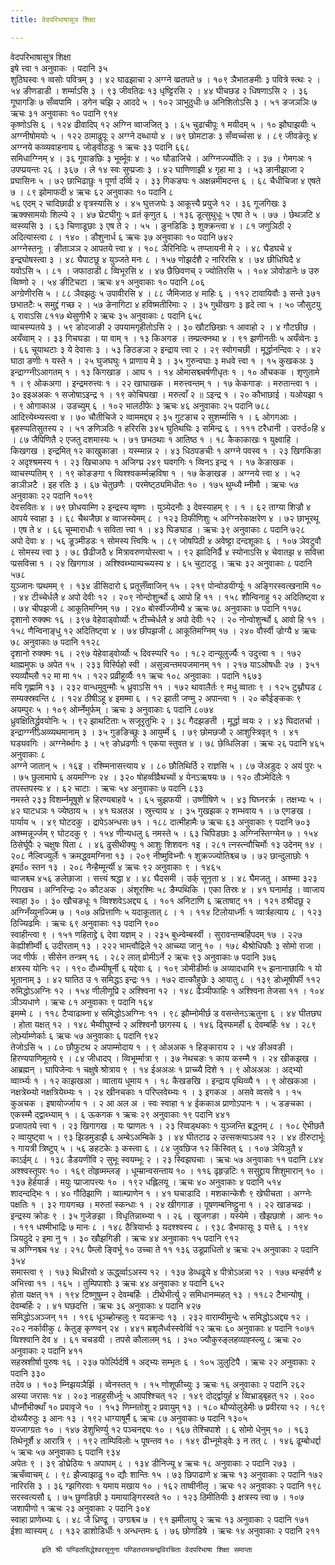 ```yaml
---
title: वेदपरिभाषासूत्र शिक्षा

---
```

वेदपरिभाषासूत्र शिक्षा  
इषे त्त्वा १ अनुवाकः । पदानि ३५  
शुठिघस्वः १ व्वसोः पवित्रम् ३ । ४२ घाढझाचा २ अग्ग्ने व्व्रतपते ७ । १०९ ञैभातङमीः ३ पवित्रे स्त्थः २ । ५४ ङीणडाडी । शर्म्माऽसि ३ । ९३ जीवतिढः १३ धृष्ट्टिरसि २ । ४४ घीचछड २ धिषणाऽसि २ । ३६ गूघागङिः ७ सँव्वपामि । डगेन चझि २ आददे ५ । १०२ ञाभुठुधीः ७ अनिशितोऽसि ३ । ५१ ङजञञिः ७ ऋचः ३१ अनुवाकाः १० पदानि ९१४  
कृष्णोऽसि ६ । १२४ ढीवादिप् १२ अग्ग्नि व्वाजजित् ३ । ६५ चुढाचीपूः १ मयीदम् ५ । १० झौघाझयीः ५ अग्ग्नीषोमयोः ५ । १२२ ठामाढुपूः २ अग्ग्ने दब्धायो ४ । ७९ छोमटाङः ३ सँव्वर्च्चसा ४ । ८९ जीवङेतूः ४ अग्ग्नये कव्व्यवाहनाय ६ जोङ्वीठडुः १ ऋचः ३३ पदानि ६६८  
समिधाग्ग्निम् ४ । ३६ गूवाङछिः ३ भूर्ब्भूवः ४ । ५० घौडाजिचे । अग्ग्निर्ज्ज्योतिः २ । ३७ । गेमगअः १ उपप्प्रयन्तः २६ । ३६७ । ले १४ स्वः सुप्प्रजाः ३ । ४२ घाणिणाझी ४ गृहा मा ३ । ५३ ङानीझाजा २ प्रघासिनः ५ । ७२ छाभिढाछुः १ पूर्णा दर्व्वि २ । ३३ गिकङघः १ अक्षन्नमीमदन्त ६ । ६८ चैधीचिजा ४ एषते ७ । ८९ झोमाफदी ४ ऋचः ६२ अनुवाकाः १० पदानि ८  
५६ एदम् २ चादिछाढी ४ वृत्रस्यासि ४ । ४५ घुत्तजघेः ३ आकूत्त्यै प्रयुजे १२ । ३६ गूजगिखः ३ ऋक्क्सामयोः शिल्प्पे २ । ४७ घ्रेटघीगुः ५ व्रतं कृणुत ६ । १३६ डूत्सुथुधूः ५ एषा ते ५ । ७७ । छेथञटि ४ व्वस्व्यसि ३ । ६३ चिणाडूछाः ३ एष ते २ । ५५ । ङुनडिडिः ३ शुक्क्रन्त्वा ४ । ८१ जणुञिठी २ अदित्यास्त्वा ८ । १४० । डौशुनार्ध ६ ऋचः ३७ अनुवाकाः १० पदानि ७४२  
अग्ग्नेस्तनूः । ङीताञञ २ आपतये त्त्वा ४ । १०८ ञैरिनिदिः ५ तप्प्तायनी मे २ । ४८ घैडघचे ४ इन्द्रघोषस्त्वा ३ । ४८ घैपाटछू ४ युञ्जते मनः ८ । १५७ णोझर्दशै २ नारिरसि ४ । ७४ छीधिघिदै ४ यवोऽसि ५ । ८१ । जफाठाडी ८ व्विभूरसि ४ । ४७ छैछिवणच् २ ज्योतिरसि ५ । १०४ ञोवोडानेः ७ उरु व्विष्णो २ । ५४ ङीटिचटा । ऋचः ४१ अनुवाकाः १० पदानि ८०६  
अग्ग्रेणीरसि ५ । ८८ ञैवझठुः ५ उपावीरसि ४ । ८८ जैमिजाठ ४ माहिः ६ । ११२ टावायिवौः ३ सन्ते ३७१ छभातटैः ५ समुद्द्रं गच्छ २ । ५७ ङेनागिटा ४ हविष्मतीरिमाः २ । ३५ गुथीखगः ३ हृदे त्वा ५ । ५० जौसुटयु ६ रावाऽसि ८११७ थेसुणीभै २ ऋचः ३५ अनुवाकाः ८ पदानि ६५८  
व्वाचस्प्पतये ३ । ५९ ङोदजाङी २ उपयामगृहीतोऽसि २ । ३० खौटछिखाः १ आवाहो २ । ४ गौटछीछ । अयँव्वाम् २ । ३३ गिचघडा । या वाम् १ । १३ किअगङ । तम्प्रत्क्नथा ४ । ९१ झणीनतीः ५ अयँव्वेनः ३ । ६६ चूयाथटाः ३ ये देवासः ३ । ५३ ङिठङञा २ इन्द्राय त्त्वा २ । २९ स्वोगचछी । मूर्द्धानन्दिवः २ । ४२ घाठा ङणीः १ यस्ते १ । २५ घुजघघुः १ प्राणाय मे ३ । ३५ गुरुन्वघाः ३ मधवे त्त्वा १ । १५ कुखकअः ३ इन्द्राग्ग्नीऽआगतम् १ । १३ किगखाङ । आघ १ । १४ ओमासश्च्चर्षणीधृतः १ । १० औचकक । शृणुतामे १ । ९ ओकअगा । इन्द्रमरुत्त्वः १ । २२ खाघाखक । मरुत्त्वन्तम् १ । १७ केकगाङः । मरुतान्त्वा १ । ३० इइअअकः १ सजोषाऽइन्द्र १ । १९ कोचिघखा । मरुत्वाँ २ ॥ ऽइन्द्र १ । २० कौभाछाई । यओयझा १ । ९ ओगाकाअ । उडच्युम् ६ । १०२ भालठीफेः ३ ऋचः ४६ अनुवाकाः २५ पदानि ७८८  
आदित्त्येब्भ्यस्त्वा ४ । ७० चौतीचिजे २ व्वाममद्द्य २ ३५ गुटङाच २ सुशर्म्मासि १ । ६ ओगगआः । बृहस्प्पतिसुतस्य २ । ५१ ङणिञठिः १ हरिरसि ३४५ घुतिथघिः ३ समिन्द्र ६ । १११ टरैधानी । उरुर्ठ०हि ४ । ८७ जैपिणितै २ एजतु दशमास्यः ५ । ७१ छभठथाः १ आतिष्ठ १ । १८ कैकाकाखः १ युक्ष्वाहि । किखगख । इन्द्रमित् १२ काखुकाङा । यस्म्मान्न २ । ४३ धिठपङचीः १ अग्ग्ने पवस्व १ । २३ खिगकिङा २ अदृश्श्रमस्य १ । २३ खिचाअघः १ अजिग्घ्र २४९ घवगगिः १ व्विनऽ इन्द्र १ । १७ केङाखक । व्वाचस्प्पतिम् ९ । १९ कोङङगा १ व्विश्श्वकर्म्मन्न्हविषा १ । १७ केङाखङ । अग्ग्नये त्त्वा ४ । ५२ ङाञीञटै । इह रतिः ३ । ६७ चेतुछणैः । परमेष्ट्ठ्यमिधीतः १० । १७५ थुम्ध्यै म्नीमौ । ऋचः ५७ अनुवाकाः २२ पदानि १०१९  
देवसवितः ४ । ७९ छोधयाम्णि २ इन्द्रस्य व्वृष्णः । युञ्येदनौः ३ देवस्याहम् ९ । १ । ६२ ताग्या शिज्रौ ४ आपये स्वाहा ३ । ६८ चैथजैछा ४ व्वाजस्येमम् ८ । १२३ ठिफीणिशुः ५ अग्ग्निरेकाक्षरेण ४ । ७२ छाभूरथू । एष ते ४ । ६६ चूम्माराधौः १ सविता त्त्वा १ । ४३ घिङघाड । ऋचः ३९ अनुवाकाः ८ पदानि ७२८  
अपो देवाः ४ । ५६ ङूञ्मीडडः १ सोमस्य त्त्विषिः ५ । ८९ जोषपिठी ४ अवेष्ट्टा दन्दशूकाः ६ । १०७ ञेवटुवौ ८ सोमस्य त्त्वा ३ । ७८ छैढीजठै ४ मित्रावरुणयोस्त्वा ५ । ९२ झादिनिर्ढै ४ स्योनाऽसि ४ चेवातझ ४ सवित्त्रा प्प्रसवित्त्रा १ । २४ खिगगाअ । अश्श्विब्भ्याम्पच्च्यस्य ४ । ६५ चुटाटठू । ऋचः ३२ अनुवाकाः ८ पदानि ५७८  
युञ्जानः प्प्रथमम् ९ । १३४ डीसिदारो ६ प्रतूर्त्तँव्वाजिन् १५ । २१९ पोन्वोडयीर्ग्यूः १ अङ्गिरस्वत्खनामि १० । ४४ टीच्चेर्धलै ४ अपो देवीः १२ । २०९ नोन्दोशुर्न्थो ६ आपो हि ११ । १५८ शौन्विनाहु १२ अदितिष्ट्वा ४ । ७४ चीपझजी ८ आकूतिमग्निम् १७ । २४० बोर्स्वीज्जीम्यै ४ ऋचः ७८ अनुवाकाः ७ पदानि ११७८  
दृशानो रुक्क्मः १६ । ३९७ वेहेवाड्वोर्व्योः ५ टीच्चेर्धलै ४ अपो देवीः १२ । २० नोन्वोशुर्न्थो ६ आवो हि ११ । १५८ णैन्विनाङ्धु १२ अदितिष्ट्वा ४ । ७४ छीपझजी ८ आकूतिमग्निम् १७ । २४० वौर्स्वी ज्रोग्यै ४ ऋचः ७८ अनुवाकाः ७ पदानि ११२८  
दृशानो रुक्क्मः १६ । २९७ येहेवाड्वोर्व्योः ५ दिवस्प्परि १० । १८२ दान्यूलुर्ज्यैः १ उदुत्त्वा १ । १७२ थाह्ममुफः ७ अपेत १५ । २३३ विर्स्पिहो स्वी । असुन्न्वन्तमयजमानम् ११ । २१७ याऽओषधीः २७ । ३५१ स्यव्यौम्लौ १२ मा मा १५ । १२२ प्रव्रीहूर्व्यैः ११ ऋचः १०८ अनुवाकाः । पदानि १६७३  
मयि गृह्णामि १३ । २३२ वान्धमुवुन्मौः ५ ध्रुवाऽसि ११ । १७२ थावालैर्तः ९ मधु व्वाताः ९ । १२५ टुथ्नौघड ८ सम्यक्स्रवन्ति ८ । १२४ ठीषीऽहू ४ इमम्मा ६ । १२ झाती जण्मु २ अपान्त्वा १ । २० कौईङ्ककः ९ अयम्पुरः ५ । १०९ ओर्म्नेमुर्फम् । ऋचः ३ अनुवाकाः ६ पदानि ८०७४  
ध्रुवक्षितिर्द्ध्रुवयोनिः ५ । ९२ झाथटिताः ५ सजूरृतुभिः २ । ३८ गैदझङती । मूर्द्धा व्वयः २ । ४३ घिदातर्चा । इन्द्राग्ग्नीऽअव्व्यथमानाम् ३ । ३५ गुङङिच्छुः ३ आयुर्म्मे ६ । ७९ छोमछजौ २ आशुस्त्रिवृत् १ । ४१ घड्यवगिः । अग्ग्नेर्ब्भागः ३ । ५९ ङोध्रढणीः १ एकया स्तुवत ४ । ७८ छेव्धिलिङा । ऋचः २६ पदानि ४६५ अनुवाकाः ८  
अग्ग्ने जातान् ५ । १६इ । रश्म्मिनासत्त्याय ४ । ८० छौतिथिर्ठि २ राज्ञसि ५ । ८७ जेअडुदः २ अयं पुरः ५ । ७५ छुलामाघे ६ अयमग्ग्निः २४ । ३२० षोहव्वीव्रैथच्यों ४ येनऽऋषयः ७ । १२० ठौञ्मेदिलेः १ तपस्तपस्यः ४ । ६२ चाटाः । ऋचः ५४ अनुवाकाः ७ पदानि ८३३  
नमस्ते २३३ विशर्म्नमूषूशे ४ हिरण्यबाहवे ५ । ६५ चुझफयी । उष्णीषिणे ५ । ४३ घिघ्नरर्क्र । तक्षभ्यः ५ । ४२ घाटधञः १ ज्येष्ठाय ५ । ४१ घअतअ । स्रुत्त्याय ४ । ३५ गुखझक २ शम्भवाय १ । ७ एगङख । पार्याय ५ । ४९ घोटदकु । द्रापेऽअन्धसः ७१ । १८८ दात्मीहामैः ७ ऋचः ६३ अनुवाकाः ९ पदानि ७०३  
अश्म्मन्नूर्ज्जम् ९ घोटदकु ९ । १५४ णीन्यधलु ६ नमस्ते ५ । ६३ चिपिडछाः ३ अग्ग्निस्तिग्ग्मेन ७ । १५४ ठिसेर्घूपैः २ चक्षुषः पिता ८ । ४६ ढुसीथीक्युः १ आशुः शिशवनः १इ । २८१ त्नस्त्न्वौचिर्मोः १३ उदेनम् १४ । २०८ नैल्विज्युर्लेः १ क्रमद्ध्वमग्निना १३ । २०९ नीष्मुविभ्नौः १ शुक्रज्ज्योतिश्च्च ७ । ७२ छान्दुलाछोः १ इमर्ठ० स्तन १३ । २०८ नैन्हैम्मूर्न्यी ४ ऋचः ९२ अनुवाकाः ९ । १४६५  
व्वाजश्च्च ४५६ ङलेछाजा । सत्त्यं श्रद्धा ४ । ४८ घैदसमी । उर्क् सूनृता ४ । ४८ घैमजतु । अश्म्मा ३२३ गिपखच । अग्निरिन्द्रः २० कौटअक । अंशूरश्मिः ५८ ङैम्पथिकि । एका तिस्रः ४ । ४१ घनार्माइ । व्वाजाय स्वाहा ३० । ३० खौचङधूः १ व्विश्शवेऽअद्द्य ६ । १०१ अनिटाणि ६ ऋताषाट् ११ । १२१ ठश्रीदछू २ अग्ग्निँय्युनज्ज्मि ७ । १०७ अप्रित्ताणिः ५ यदाकूतात् ८ । १ । ११४ टिलोयार्ध्नीः १ व्वार्त्रहत्याय ८ । १२३ ठिज्यिढमिः । ऋचः ६९ अनुवाकाः १३ पदानि ९००  
स्वाहीन्त्वा ९ । १५१ णहिताद्द्रे ६ देवा यज्ञम् २ । २३५ बुध्न्वेम्बर्स्वी । सुरावन्तम्बर्हिपदम् १७ । २२७ केह्यीशीर्म्वी ६ उदीरताम् १३ । २२२ भाम्त्वौद्रिले १२ आच्च्या जानु १० । १७८ थैश्रोधिफौः ३ सोमो राजा । जद णीर्फ । सीसेन तन्त्रम् १६ । २८२ लात् व्रोमीऽर्ने २ ऋचः ९३ अनुवाकाः ७ पदानि ३७६  
क्षत्रस्य योनिः १२ । १९० दौध्म्यीषूर्नी ६ यद्देवाः ६ । १०९ ञोमीडीर्माः ७ अव्यादधामि ९५ झनानाछायिः १ यो भूतानाम् ३ । ४२ घातिठ उ १ समिद्धऽ इन्द्रः ११ । १७२ दात्कौहुछेः ३ आयातु ८ । १३९ डोध्मूषीर्फी ११२ रुमिद्धोऽअग्निः १२ । १५४ णीलीणूप्रि २ अश्श्विना १२ । १४८ ढैञ्यीफाहिः १ अश्श्विना तेजसा ११ । १०४ ञीञ्यधाणे । ऋचः ८१ अनुवाकाः ९ पदानि १६४  
इमम्मे ८ । ११८ टैप्वाढाब्ना ४ समिद्धोऽअग्ग्निः ११ । ९८ झौम्नोमीर्छ ड वसन्तेनऽऋतुना ६ । ४४ घीतछघ । होता यक्षत् १२ । १४८ भैम्वीघुर्श्न्व २ अश्श्विनौ छागस्य ६ । १४६ ढ्स्फिमर्ही ६ देवम्बर्हिः १४ । २८९ लोर्भ्र्याम्णेर्काः ६ ऋचः ५७ अनुवाकाः ६ पदानि ९४२  
तेजोऽसि ५ । ८० छौफुटथ २ अपाम्मोदाय १ । ९ ओअअक १ हिङ्काराय २ । ५४ ङीअवङी । हिरण्यपाणिमूतये ९ । ८४ जीधादप् । व्विभूर्म्मात्रा ९ । ३७ नेथचङः १ काय कस्म्मै १ । २४ खीकझख । आब्रह्मन् । घापिजेन्वः १ चक्षुषे श्रोत्राय ९ । १४ ईअअअः १ प्राच्च्यै दिशे १ । ९ ओअअअः । अद्भ्यो व्वार्व्भ्यः १ । १२ काझखआ । व्वाताय धूमाय १ । १८ कैखङखि । इन्द्राय पृथिव्व्यै १ । ९ ओखकआ । नक्षत्रेब्भ्यो नक्षत्रियेब्भ्यः १ । २४ खीनचकाः १ परिप्लवेब्भ्यः १ । ३ इगकअ । असवे व्वसवे १ । १५ कुअचक । इषायोर्ज्जाय १ । २ आ अल अ । स्वः स्वाहा १ ४ ईककाअ प्राणोऽपानः १ । ५ डङचका । एकस्म्मै द्द्वाब्भ्याम् १ । ६ ऊकगक १ ऋचः २९ अनुवाकाः १९ पदानि ४४१  
प्रजापतये त्त्वा १ । २३ खिगागख । यः प्प्राणतः १ । २३ रिव्वड्थकाः १ युञ्जन्ति ब्रद्ध्नम् ८ । १०८ ऐभीछतै २ व्वायुष्ट्वा ५ । ९३ झिडमुडाझै ६ अम्बेऽअम्बिके ३ । ४४ घीतटाढ २ उत्त्सक्त्याऽअव १२ । ४४ ठीरुटार्भूः १ गायत्री त्रिष्टुप् ५ । ५६ ङहटकेः ३ कस्त्वा ६ । ८४ जुवछिज १२ किंस्वित् ६ । १०७ ञेयिञुतै ४ काऽईम् ८ । १३८ डैडयणीवि २ सुभूः स्वयम्भूः २ । २३ स्विझघचाः । ऋचः ५७ अनुवाकाः ११ पदानि ८४४  
अश्श्वस्तूपरः १० । १६९ तोहृव्मम्लङ् । धूम्म्रान्वसन्ताय १० । ११६ ढृहृज्रटिः १ ससुद्द्राय शिशुमारान् १० । १३७ हेर्हयार्ङ । मयुः प्प्राजापत्त्यः १० । १९२ धह्लिलयू । ऋचः ४० अनुवाकाः ४ पदानि ५१४  
शादन्दद्भिः १ । ४० गौठिझाणि । व्वात्म्प्राणेन १ । ४१ घचाडादि । मशकान्केशैः ९ खेघीचता । अग्ग्नेः पक्षतिः १ । ३२ गायगच्छ । मरुतां स्कन्धाः १ । २४ खीगगाङ । पूषणम्बनिष्ट्ठुना १ । २२ खाङचढः । इन्द्रस्य क्रोडः ९ । ३५ गुजेङझा । विधृतिन्नाब्भ्या १ । २६ । खुजगङा । यस्येमे । खैझछाशे । आनः १० । १९१ धश्मीभाद्रिः ७ मानः ८ । १४८ ठैत्रियार्भाः ३ यदश्श्वस्य ८ । ९३८ डैभफासूः ३ यत्ते ६ । १९४ ञियठुदे २ इमा नु १ । ३० खौझगिङी । ऋचः ४४ अनुवाकाः १५ पदानि ९१२  
च अग्ग्निश्च्च १४ । २१८ पैम्लो ङ्विर्भू १० उच्चा ते ११ १३६ उडूप्राधितो ४ ऋचः २५ अनुवाकाः २ पदानि ३५४  
समास्त्वा ९ । १७३ थिध्रीरवो ४ ऊर्द्ध्व्वाऽअस्य १२ । १३७ डेव्धढूये ४ पीत्रोऽअन्ना १२ । १७७ थन्हर्वणै ४ अभित्त्वा ११ । १६५ । तुम्पिपाशोः ३ ऋचः ४४ अनुवाकाः ४ पदानि ६५२  
होता यक्षत् ११ । १९४ टिष्णुषुम्न २ देवम्बर्हिः । टीथेभीर्त्यु २ समिधानम्महत् १३ । ११८२ टैभान्योषू । देवम्बर्हिः २ । ४१ घछदत्ति । ऋचः ३६ अनुवाकाः ४ पदानि ४२७  
समिद्धोऽअञ्जन् ११ । १९६ धूञ्च्होन्हलुः ९ यदक्रन्दः १३ । २३२ वाराम्वीमुन्देः ५ समिद्धोऽअद्द्य १२ । २०२ नर्कावीकु ८ केतुङ् कृण्ण्वन् २४ । ४४१ म्रशृलैर्ध्वस्स्वेर्व्वि १२ ऋचः ६० अनुवाकाः ४ पदानि १०७१  
व्विश्श्वानि देव ४ । ६१ चचडयी । तपसे कौलालम् १६ । ३५० ज्यौकुस्ङ्लहव्याह्स्ल्यु ८ ऋचः २० अनुवाकाः २ पदानि ४११  
सहस्रशीर्षा पुरुषः १६ । २३७ फोर्ल्पिर्दर्षि १ अद्भ्यः सम्भृतः ६ । १०५ ञुलुटिपै । ऋचः २२ अनुवाकाः २ पदानि ३३०  
तदेव ७ । १०३ म्निझयञैर्झि । व्वेनस्तत् १ । १५ णोशूफीच्युः ३ ऋचः १६ अनुवाकाः २ पदानि २६२  
अस्या जरासः १४ । २०३ नाहहुसीर्ध्नुः ५ आपश्श्चित् १२ । १४९ दोर्द्द्वायुर्ह ४ व्विभ्राड्बृहत् १२ । २०० धौर्प्नौभीक्थाँ १० प्रवावृजे १० । १५३ णिम्नतोशु २ प्रवायुम् १३ । १८० थौप्योलुडेमीः ७ प्रवीरया १२ । १८९ दोथ्व्यैरुठुः ३ आनः १३ । १९२ धाग्याषूर्मै ६ ऋचः ८७ अनुवाकाः ७ पदानि १३०५  
यज्जाग्ग्रतः १० । १४७ डेशुभिर्ण्यु १२ पञ्चनद्द्यः १० । १६७ तेश्चिपाशे । ६ सोमो धेनुम् १० । १६३ तिथेनूर्शै ४ आरात्रि ९ । १९२ ताम्पिविलोः ५ पूषन्तव १० । १४९ ढीभ्नूमेड्वेः ३ न तत् ८ । १४६ ढूम्बोधर्द्दा ५ ऋचः ५७ अनुवाकाः ६ पदानि ९३४  
अपेतः ९ । ३९ डोघ्रेठियः १ अपाघम् ८ । १३४ डीनिज्यू ४ ऋचः १८ अनुवाकाः २ पदानि २७३ ।  
ऋचँव्वाचम् ८ । ९८ झैज्वाझाढु १० द्यौः शान्तिः १५ । ७३ छिपाढाणे ४ ऋचः १३ अनुवाकाः २ पदानि १७२  
नारिरसि ३ । ३६ ग्झगिरवाः १ यमाय मखाय १० । १६२ ताष्वीनीलृ । ऋचः १२ अनुवाकाः २ पदानि १९८  
सरस्वत्यसौ ६ । ७५ छुणडिछी ३ यमायाङ्गिरस्वते १० । १२३ ठिमीतियीः ३ क्षत्रस्य त्त्वा ७ । १०७ जशापीणो १ ऋचः २३ अनुवाकाः २ पदानि ३०४  
स्वाहा प्राणेब्भ्यः ६ । ४८ जै ध्रिण्ढू । उग्ग्रश्च्च ७ । ९१ झमीलाघु २ ऋचः १३ अनुवाकाः २ पदानि १७१  
ईशा व्वास्यम् ८ । १३२ डाशोडिर्धीः १ अन्धन्तमः ६ । ७६ छोणडिषे । ऋचः १४ अनुवाकाः २ पदानि २११  
  
           इति श्री पण्डितसिद्धेश्वरसूनुना पण्डितरामचन्द्रविरचिता वेदपरिभाषा शिक्षा समाप्ता